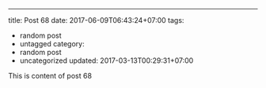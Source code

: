 ---
title: Post 68
date: 2017-06-09T06:43:24+07:00
tags:
  - random post
  - untagged
category:
  - random post
  - uncategorized
updated: 2017-03-13T00:29:31+07:00

This is content of post 68